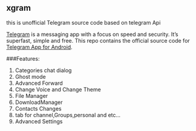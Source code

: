 ## xgram

this is unofficial Telegram source code based on telegram Api

[Telegram](https://telegram.org) is a messaging app with a focus on speed and security. It’s superfast, simple and free.
This repo contains the official source code for [Telegram App for Android](https://play.google.com/store/apps/details?id=org.telegram.messenger).


###Features:
1. Categories chat dialog
1. Ghost mode
2. Advanced Forward
3. Change Voice and Change Theme
3. File Manager
4. DownloadManager
5. Contacts Changes
6. tab for channel,Groups,personal and etc...
7. Advanced Settings


